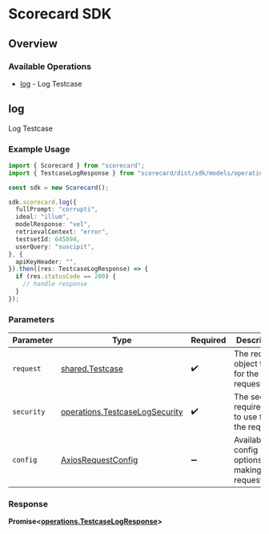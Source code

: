 # Scorecard SDK

## Overview

### Available Operations

* [log](#log) - Log Testcase

## log

Log Testcase

### Example Usage

```typescript
import { Scorecard } from "scorecard";
import { TestcaseLogResponse } from "scorecard/dist/sdk/models/operations";

const sdk = new Scorecard();

sdk.scorecard.log({
  fullPrompt: "corrupti",
  ideal: "illum",
  modelResponse: "vel",
  retrievalContext: "error",
  testsetId: 645894,
  userQuery: "suscipit",
}, {
  apiKeyHeader: "",
}).then((res: TestcaseLogResponse) => {
  if (res.statusCode == 200) {
    // handle response
  }
});
```

### Parameters

| Parameter                                                                        | Type                                                                             | Required                                                                         | Description                                                                      |
| -------------------------------------------------------------------------------- | -------------------------------------------------------------------------------- | -------------------------------------------------------------------------------- | -------------------------------------------------------------------------------- |
| `request`                                                                        | [shared.Testcase](../../models/shared/testcase.md)                               | :heavy_check_mark:                                                               | The request object to use for the request.                                       |
| `security`                                                                       | [operations.TestcaseLogSecurity](../../models/operations/testcaselogsecurity.md) | :heavy_check_mark:                                                               | The security requirements to use for the request.                                |
| `config`                                                                         | [AxiosRequestConfig](https://axios-http.com/docs/req_config)                     | :heavy_minus_sign:                                                               | Available config options for making requests.                                    |


### Response

**Promise<[operations.TestcaseLogResponse](../../models/operations/testcaselogresponse.md)>**

